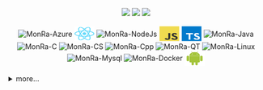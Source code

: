<!--Hello
<h2><img src="https://emojis.slackmojis.com/emojis/images/1531849430/4246/blob-sunglasses.gif?1531849430" width="30"/> Hi 👋 , I'm MonRá! <img src="https://media.giphy.com/media/12oufCB0MyZ1Go/giphy.gif" width="50"></h2>
-->

<div>
  </p>
  <div align="center">
   <a href="https://www.facebook.com/ramon.chaib" target="_blank"><img src="https://img.shields.io/badge/-Facebook-%230077B5?style=for-the-badge&logo=facebook&logoColor=white" target="_blank"></a> 
  <a href="https://www.instagram.com/monrapps/" target="_blank"><img src="https://img.shields.io/badge/-Instagram-%23E4405F?style=for-the-badge&logo=instagram&logoColor=white" target="_blank"></a>
  <a href="https://www.linkedin.com/in/ramon-chaib-27007635/" target="_blank"><img src="https://img.shields.io/badge/-LinkedIn-%230077B5?style=for-the-badge&logo=linkedin&logoColor=white" target="_blank"></a>   
</div>
  
 <div style="display: inline_block" align="center"><br>
  <img align="center" alt="MonRa-Azure" height="30" width="40" src="https://cdn.jsdelivr.net/gh/devicons/devicon/icons/azure/azure-original.svg">
  <img align="center" alt="MonRa-React" height="30" width="40" src="https://raw.githubusercontent.com/devicons/devicon/master/icons/react/react-original.svg">
  <img align="center" alt="MonRa-NodeJs" height="30" width="40" src="https://cdn.jsdelivr.net/gh/devicons/devicon/icons/nodejs/nodejs-original.svg">
  <img align="center" alt="MonRa-Js" height="30" width="40" src="https://raw.githubusercontent.com/devicons/devicon/master/icons/javascript/javascript-original.svg">     <img align="center" alt="MonRa-Ts" height="30" width="40" src="https://raw.githubusercontent.com/devicons/devicon/master/icons/typescript/typescript-original.svg">
  <img align="center" alt="MonRa-Java" height="30" width="40" src="https://cdn.jsdelivr.net/gh/devicons/devicon/icons/java/java-original.svg">
  <img align="center" alt="MonRa-C" height="30" width="40" src="https://cdn.jsdelivr.net/gh/devicons/devicon/icons/c/c-original.svg">
  <img align="center" alt="MonRa-CS" height="30" width="40" src="https://cdn.jsdelivr.net/gh/devicons/devicon/icons/csharp/csharp-original.svg">
  <img align="center" alt="MonRa-Cpp" height="30" width="40" src="https://cdn.jsdelivr.net/gh/devicons/devicon/icons/cplusplus/cplusplus-original.svg">
  <img align="center" alt="MonRa-QT" height="30" width="40" src="https://cdn.jsdelivr.net/gh/devicons/devicon/icons/qt/qt-original.svg">
  <img align="center" alt="MonRa-Linux" height="30" width="40" src="https://cdn.jsdelivr.net/gh/devicons/devicon/icons/linux/linux-original.svg">
  <img align="center" alt="MonRa-Mysql" height="30" width="40" src="https://cdn.jsdelivr.net/gh/devicons/devicon/icons/mysql/mysql-original.svg">
  <img align="center" alt="MonRa-Docker" height="30" width="40" src="https://cdn.jsdelivr.net/gh/devicons/devicon/icons/docker/docker-original.svg">  
  <img align="center" alt="MonRa-Android" height="30" width="40" src="https://github.com/devicons/devicon/blob/master/icons/android/android-original.svg">
  
</div>
</a>

</br>
<!--
[![github activity graph](https://activity-graph.herokuapp.com/graph?username=monrapps&theme=chartreuse-dark)](https://github.com/monrapps/)
-->
<div>
<details>
      <summary>more...</summary>
      
<!--
### <img src="https://media.giphy.com/media/VgCDAzcKvsR6OM0uWg/giphy.gif" width="50"> A little more about me...  

```javascript
const monra = {
    pronouns: "He" | "Him",
    code: ["any"],
    askMeAbout: ["any"],
    technologies: {
        backEnd: {
            js: ["any"],
        },
        mobileApp: {
            native: ["Android Development"]
        },
        devOps: ["AWS", "Docker🐳", "Route53", "Nginx"],
        databases: ["mongo", "MySql", "sqlite"],
        misc: ["Firebase", "Socket.IO", "selenium", "open-cv", "php", "SuiteApp"]
    },
    architecture: ["Serverless Architecture", "Progressive web applications", "Single page applications"],
    currentFocus: "Building Robots to ease opertations",
    funFact: "There are two ways to write error-free programs; only the third one works"
};
```
-->

---
<!--START_SECTION:waka-->
![Code Time](http://img.shields.io/badge/Code%20Time-1%2C136%20hrs%2015%20mins-blue)

![Profile Views](http://img.shields.io/badge/Profile%20Views-0-blue)

![Lines of code](https://img.shields.io/badge/From%20Hello%20World%20I%27ve%20Written-3.2%20million%20lines%20of%20code-blue)

**🐱 My GitHub Data** 

> 📦 60.7 kB Used in GitHub's Storage 
 > 
> 🏆 1,625 Contributions in the Year 2025
 > 
> 🚫 Not Opted to Hire
 > 
> 📜 24 Public Repositories 
 > 
> 🔑 20 Private Repositories 
 > 
**I'm an Early 🐤** 

```text
🌞 Morning                9846 commits        ████████░░░░░░░░░░░░░░░░░   33.74 % 
🌆 Daytime                13051 commits       ███████████░░░░░░░░░░░░░░   44.72 % 
🌃 Evening                4162 commits        ████░░░░░░░░░░░░░░░░░░░░░   14.26 % 
🌙 Night                  2126 commits        ██░░░░░░░░░░░░░░░░░░░░░░░   07.28 % 
```
📅 **I'm Most Productive on Thursday** 

```text
Monday                   5508 commits        █████░░░░░░░░░░░░░░░░░░░░   18.87 % 
Tuesday                  5419 commits        █████░░░░░░░░░░░░░░░░░░░░   18.57 % 
Wednesday                5480 commits        █████░░░░░░░░░░░░░░░░░░░░   18.78 % 
Thursday                 6315 commits        █████░░░░░░░░░░░░░░░░░░░░   21.64 % 
Friday                   4038 commits        ███░░░░░░░░░░░░░░░░░░░░░░   13.84 % 
Saturday                 1385 commits        █░░░░░░░░░░░░░░░░░░░░░░░░   04.75 % 
Sunday                   1040 commits        █░░░░░░░░░░░░░░░░░░░░░░░░   03.56 % 
```


📊 **This Week I Spent My Time On** 

```text
🕑︎ Time Zone: America/Sao_Paulo

💬 Programming Languages: 
TypeScript               1 hr 28 mins        ███████░░░░░░░░░░░░░░░░░░   26.54 % 
YAML                     1 hr 16 mins        ██████░░░░░░░░░░░░░░░░░░░   23.10 % 
Other                    47 mins             ████░░░░░░░░░░░░░░░░░░░░░   14.38 % 
Docker                   45 mins             ███░░░░░░░░░░░░░░░░░░░░░░   13.80 % 
Bash                     39 mins             ███░░░░░░░░░░░░░░░░░░░░░░   11.74 % 

🔥 Editors: 
VS Code                  5 hrs 32 mins       █████████████████████████   100.00 % 

🐱‍💻 Projects: 
gww-v6i_gridsafe_node    2 hrs 20 mins       ███████████░░░░░░░░░░░░░░   42.13 % 
wlm-backend              1 hr 42 mins        ████████░░░░░░░░░░░░░░░░░   30.66 % 
Unknown Project          40 mins             ███░░░░░░░░░░░░░░░░░░░░░░   12.16 % 
gww-v6i                  21 mins             ██░░░░░░░░░░░░░░░░░░░░░░░   06.42 % 
wlm-infra                16 mins             █░░░░░░░░░░░░░░░░░░░░░░░░   05.06 % 

💻 Operating System: 
WSL                      4 hrs 52 mins       ██████████████████████░░░   87.84 % 
Windows                  40 mins             ███░░░░░░░░░░░░░░░░░░░░░░   12.16 % 
```

**I Mostly Code in C++** 

```text
Java                     9 repos             ███░░░░░░░░░░░░░░░░░░░░░░   10.84 % 
JavaScript               8 repos             ██░░░░░░░░░░░░░░░░░░░░░░░   09.64 % 
Python                   8 repos             ██░░░░░░░░░░░░░░░░░░░░░░░   09.64 % 
HTML                     5 repos             ██░░░░░░░░░░░░░░░░░░░░░░░   06.02 % 
Shell                    4 repos             █░░░░░░░░░░░░░░░░░░░░░░░░   04.82 % 
```



**Timeline**

![Lines of Code chart](https://raw.githubusercontent.com/monrapps/monrapps/master/assets/bar_graph.png)


 Last Updated on 07/05/2025 02:34:01 UTC
<!--END_SECTION:waka-->
